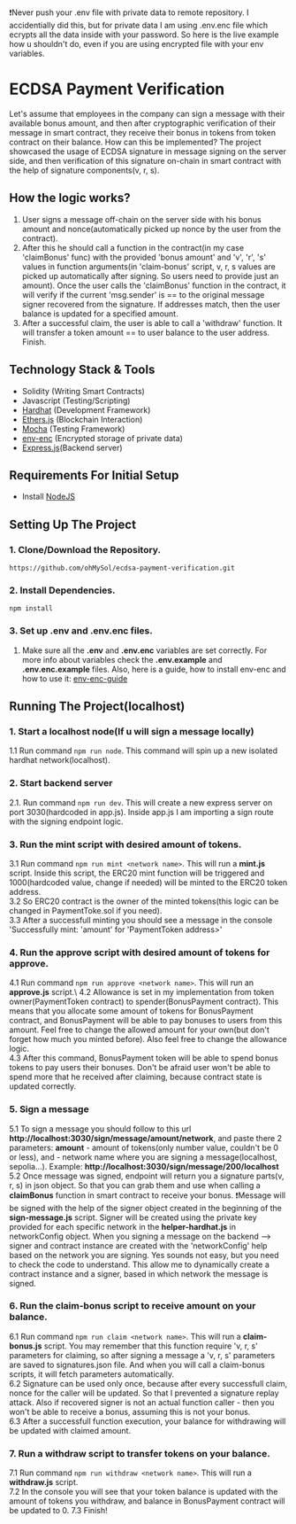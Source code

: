 ❗️Never push your .env file with private data to remote repository. I accidentially did this, but for private data I am using .env.enc file which ecrypts all the data inside with your password. So here is the 
live example how u shouldn't do, even if you are using encrypted file with your env variables.

# ECDSA Payment Verification
Let's assume that employees in the company can sign a message with their available bonus amount, and then after cryptographic verification of their message in smart contract, they receive their bonus in tokens from token contract on their balance. How can this be implemented?
The project showcased the usage of ECDSA signature in message signing on the server side, and then verification of this signature on-chain in smart contract with the help of signature components(v, r, s).

## How the logic works?
1. User signs a message off-chain on the server side with his bonus amount and nonce(automatically picked up nonce by the user from the contract).
2. After this he should call a function in the contract(in my case 'claimBonus' func) with the provided 'bonus amount' and 'v', 'r', 's' values in function arguments(in 'claim-bonus' script, v, r, s values are picked up automatically after signing. So users need to provide just an amount).
Once the user calls the 'claimBonus' function in the contract, it will verify if the current 'msg.sender' is == to the original message signer recovered from the signature. If addresses match, then the user balance is updated for a specified amount.
3. After a successful claim, the user is able to call a 'withdraw' function. It will transfer a token amount == to user balance to the user address. Finish.

## Technology Stack & Tools

- Solidity (Writing Smart Contracts)
- Javascript (Testing/Scripting)
- [Hardhat](https://hardhat.org/) (Development Framework)
- [Ethers.js](https://docs.ethers.io/v5/) (Blockchain Interaction)
- [Mocha](https://www.npmjs.com/package/mocha) (Testing Framework)
- [env-enc](https://github.com/smartcontractkit/env-enc) (Encrypted storage of private data)
- [Express.js](https://expressjs.com)(Backend server)

## Requirements For Initial Setup
- Install [NodeJS](https://nodejs.org/en/)

## Setting Up The Project
### 1. Clone/Download the Repository.
`https://github.com/ohMySol/ecdsa-payment-verification.git`

### 2. Install Dependencies.
`npm install`

### 3. Set up .env and .env.enc files.
1. Make sure all the **.env** and **.env.enc** variables are set correctly. For more info about variables check the **.env.example** and **.env.enc.example** files.
Also, here is a guide, how to install env-enc and how to use it: [env-enc-guide](https://github.com/smartcontractkit/env-enc)

## Running The Project(localhost)
### 1. Start a localhost node(If u will sign a message locally)
1.1 Run command `npm run node`. This command will spin up a new isolated hardhat network(localhost).

### 2. Start backend server
2.1. Run command `npm run dev`. This will create a new express server on port 3030(hardcoded in app.js).
Inside app.js I am importing a sign route with the signing endpoint logic.

### 3. Run the mint script with desired amount of tokens.
3.1 Run command `npm run mint <network name>`. This will run a **mint.js** script. Inside this script, the ERC20 mint function will be triggered and 1000(hardcoded value, change if needed) will be minted to the ERC20 token address.\
3.2 So ERC20 contract is the owner of the minted tokens(this logic can be changed in PaymentToke.sol if you need).\
3.3 After a successfull minting you should see a message in the console 'Successfully mint: 'amount' for 'PaymentToken address>'

### 4. Run the approve script with desired amount of tokens for approve.
4.1 Run command `npm run approve <network name>`. This will run an **approve.js** script.\ 
4.2 Allowance is set in my implementation from token owner(PaymentToken contract) to spender(BonusPayment contract). This means that you allocate some amount of tokens for BonusPayment contract, and BonusPayment will be able to pay bonuses to users from this amount. Feel free to change the allowed amount for your own(but don't forget how much you minted before). Also feel free to change the allowance logic.\
4.3 After this command, BonusPayment token will be able to spend bonus tokens to pay users their bonuses. Don't be afraid user won't be able to spend more that he received after claiming, because contract state is updated correctly.

### 5. Sign a message
5.1 To sign a message you should follow to this url **http://localhost:3030/sign/message/amount/network**,
and paste there 2 parameters: **amount** - amount of tokens(only number value, couldn't be 0 or less), and **<network>** - network name where you are signing a message(localhost, sepolia...). Example: **http://localhost:3030/sign/message/200/localhost**\
5.2 Once message was signed, endpoint will return you a signature parts(v, r, s) in json object. So that you can grab them and use when calling a **claimBonus** function in smart contract to receive your bonus.
❗️Message will be signed with the help of the signer object created in the beginning of the **sign-message.js** script. Signer will be created using the private key provided for each specific network in the **helper-hardhat.js** in networkConfig object. 
When you signing a message on the backend --> signer and contract instance are created with the 'networkConfig' help based on the network you are signing. Yes sounds not easy, but you need to check the code to understand. This allow me to dynamically create a contract instance and a signer, based in which network the message is signed.

### 6.  Run the claim-bonus script to receive amount on your balance.
6.1 Run command `npm run claim <network name>`. This will run a **claim-bonus.js** script. You may remember that this function require 'v, r, s' parameters for claiming, so after signing a message a 'v, r, s' parameters are saved to signatures.json file. And when you will call a claim-bonus scripts, it will fetch parameters automatically.\
6.2 Signature can be used only once, because after every successfull claim, nonce for the caller will be updated. So that I prevented a signature replay attack. Also if recovered signer is not an actual function caller - then you won't be able to receive a bonus, assuming this is not your bonus.\
6.3 After a successfull function execution, your balance for withdrawing will be updated with claimed amount.

### 7.  Run a withdraw script to transfer tokens on your balance.
7.1 Run command `npm run withdraw <network name>`. This will run a **withdraw.js** script.\
7.2 In the console you will see that your token balance is updated with the amount of tokens you withdraw, and balance in BonusPayment contract will be updated to 0.
7.3 Finish!


